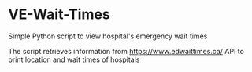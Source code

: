 # VE-Wait-Times
Simple Python script to view hospital's emergency wait times

The script retrieves information from https://www.edwaittimes.ca/ API to print location and wait times of hospitals 
